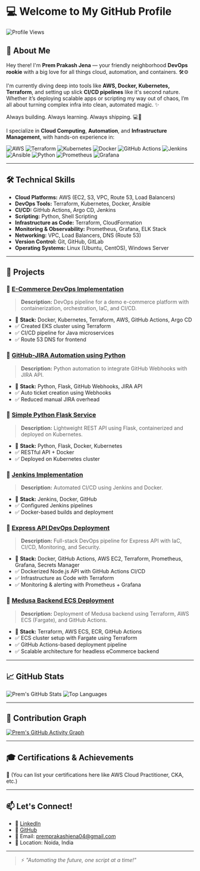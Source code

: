 # 💻 Welcome to My GitHub Profile

![Profile Views](https://komarev.com/ghpvc/?username=prem-pjena&color=blue)

## 🚀 About Me

Hey there! I'm **Prem Prakash Jena** — your friendly neighborhood **DevOps rookie** with a big love for all things cloud, automation, and containers. 🛠️⚙️

I'm currently diving deep into tools like **AWS, Docker, Kubernetes, Terraform**, and setting up slick **CI/CD pipelines** like it's second nature. Whether it’s deploying scalable apps or scripting my way out of chaos, I’m all about turning complex infra into clean, automated magic. ✨

Always building. Always learning. Always shipping. 💻🚢


I specialize in **Cloud Computing**, **Automation**, and **Infrastructure Management**, with hands-on experience in:

![AWS](https://img.shields.io/badge/AWS-Cloud-orange)
![Terraform](https://img.shields.io/badge/Terraform-IaC-purple)
![Kubernetes](https://img.shields.io/badge/Kubernetes-Orchestration-blue)
![Docker](https://img.shields.io/badge/Docker-Containerization-blue)
![GitHub Actions](https://img.shields.io/badge/GitHub%20Actions-CI%2FCD-blue)
![Jenkins](https://img.shields.io/badge/Jenkins-Automation-red)
![Ansible](https://img.shields.io/badge/Ansible-Automation-yellow)
![Python](https://img.shields.io/badge/Python-Scripting-green)
![Prometheus](https://img.shields.io/badge/Prometheus-Monitoring-orange)
![Grafana](https://img.shields.io/badge/Grafana-Observability-yellow)

---

## 🛠️ Technical Skills

- **Cloud Platforms:** AWS (EC2, S3, VPC, Route 53, Load Balancers)  
- **DevOps Tools:** Terraform, Kubernetes, Docker, Ansible  
- **CI/CD:** GitHub Actions, Argo CD, Jenkins  
- **Scripting:** Python, Shell Scripting  
- **Infrastructure as Code:** Terraform, CloudFormation  
- **Monitoring & Observability:** Prometheus, Grafana, ELK Stack  
- **Networking:** VPC, Load Balancers, DNS (Route 53)  
- **Version Control:** Git, GitHub, GitLab  
- **Operating Systems:** Linux (Ubuntu, CentOS), Windows Server  

---

## 📂 Projects

### 🔹 [E-Commerce DevOps Implementation](https://github.com/prem-pjena/ecommerce-devops)
> **Description:** DevOps pipeline for a demo e-commerce platform with containerization, orchestration, IaC, and CI/CD.
- 🚀 **Stack:** Docker, Kubernetes, Terraform, AWS, GitHub Actions, Argo CD  
- ✅ Created EKS cluster using Terraform  
- ✅ CI/CD pipeline for Java microservices  
- ✅ Route 53 DNS for frontend  

### 🔹 [GitHub-JIRA Automation using Python](https://github.com/prem-pjena/github-jira-automation)
> **Description:** Python automation to integrate GitHub Webhooks with JIRA API.
- 🚀 **Stack:** Python, Flask, GitHub Webhooks, JIRA API  
- ✅ Auto ticket creation using Webhooks  
- ✅ Reduced manual JIRA overhead  

### 🔹 [Simple Python Flask Service](https://github.com/prem-pjena/simple-python-flask-service)
> **Description:** Lightweight REST API using Flask, containerized and deployed on Kubernetes.
- 🚀 **Stack:** Python, Flask, Docker, Kubernetes  
- ✅ RESTful API + Docker  
- ✅ Deployed on Kubernetes cluster  

### 🔹 [Jenkins Implementation](https://github.com/prem-pjena/Jenkins-Implementation)
> **Description:** Automated CI/CD using Jenkins and Docker.
- 🚀 **Stack:** Jenkins, Docker, GitHub  
- ✅ Configured Jenkins pipelines  
- ✅ Docker-based builds and deployment  

### 🔹 [Express API DevOps Deployment](https://github.com/prem-pjena/express-api-devops)
> **Description:** Full-stack DevOps pipeline for Express API with IaC, CI/CD, Monitoring, and Security.
- 🚀 **Stack:** Docker, GitHub Actions, AWS EC2, Terraform, Prometheus, Grafana, Secrets Manager  
- ✅ Dockerized Node.js API with GitHub Actions CI/CD  
- ✅ Infrastructure as Code with Terraform  
- ✅ Monitoring & alerting with Prometheus + Grafana  

### 🔹 [Medusa Backend ECS Deployment](https://github.com/prem-pjena/medusa-ecs-deploy)
> **Description:** Deployment of Medusa backend using Terraform, AWS ECS (Fargate), and GitHub Actions.
- 🚀 **Stack:** Terraform, AWS ECS, ECR, GitHub Actions  
- ✅ ECS cluster setup with Fargate using Terraform  
- ✅ GitHub Actions-based deployment pipeline  
- ✅ Scalable architecture for headless eCommerce backend  

---

## 📈 GitHub Stats

![Prem's GitHub Stats](https://github-readme-stats.vercel.app/api?username=prem-pjena&show_icons=true&theme=radical)
![Top Languages](https://github-readme-stats.vercel.app/api/top-langs/?username=prem-pjena&layout=compact&theme=radical)

---

## 🌱 Contribution Graph

[![Prem's GitHub Activity Graph](https://github-readme-activity-graph.vercel.app/graph?username=prem-pjena&theme=radical)](https://github.com/prem-pjena/github-readme-activity-graph)

---

## 🎓 Certifications & Achievements

🏅 (You can list your certifications here like AWS Cloud Practitioner, CKA, etc.)

---

## 📫 Let's Connect!

- 💼 [LinkedIn](https://www.linkedin.com/in/prem-prakash-7b9a561b2/)  
- 🔗 [GitHub](https://github.com/prempjena)  
- 📧 Email: premprakashjena04@gmail.com  
- 📍 Location: Noida, India  

---

> ⚡ *"Automating the future, one script at a time!"*
